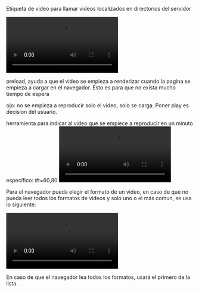 Etiqueta de video para llamar videos localizados en directorios del servidor

<video src="./videos/merge-conflicto.mov" controls preload="auto"> </video>

preload, ayuda a que el video se empieza a renderizar cuando la pagina se empieza a cargar en el navegador. Esto es para que no exista mucho tiempo de espera

ojo: no se empieza a reproducir solo el video, solo se carga. Poner play es decision del usuario.

herramienta para indicar al video que se empiece a reproducir en un minuto específico: #t=60,80
<video src="./videos/merge-conflicto.mov#t=60,80" controls preload="auto"> </video>

Para el navegador pueda elegir el formato de un video, en caso de que no pueda leer todos los formatos de videos y solo uno o el más comun, se usa lo siguiente:

<video controls preload="auto">
    <source src="./videos/merge-conflicto.mov#t=60,80"/>    
</video>

En caso de que el navegador lea todos los formatos, usará el primero de la lista.